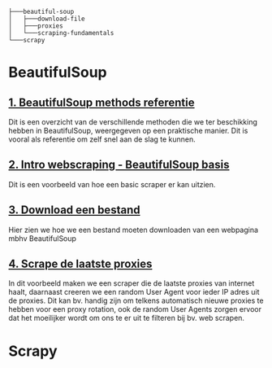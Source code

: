 ```
├───beautiful-soup
│   ├───download-file
│   ├───proxies
│   └───scraping-fundamentals
└───scrapy
```

# BeautifulSoup

## [1. BeautifulSoup methods referentie](./beautiful-soup/beautifulsoup-methods.py)

Dit is een overzicht van de verschillende methoden die we ter beschikking hebben in BeautifulSoup, weergegeven op een praktische manier. Dit is vooral als referentie om zelf snel aan de slag te kunnen.

## [2. Intro webscraping - BeautifulSoup basis](./scraping-fundamentals)

Dit is een voorbeeld van hoe een basic scraper er kan uitzien.

## [3. Download een bestand](./beautiful-soup/download-file/download-file.py)

Hier zien we hoe we een bestand moeten downloaden van een webpagina mbhv BeautifulSoup

## [4. Scrape de laatste proxies](./beautiful-soup/proxies/get_proxies.py)

In dit voorbeeld maken we een scraper die de laatste proxies van internet haalt, daarnaast creeren we een random User Agent voor ieder IP adres uit de proxies.
Dit kan bv. handig zijn om telkens automatisch nieuwe proxies te hebben voor een proxy rotation, ook de random User Agents zorgen ervoor dat het moeilijker wordt om ons te er uit te filteren bij bv. web scrapen.

# Scrapy

